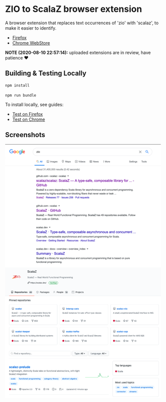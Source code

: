 # ZIO to ScalaZ browser extension 

A browser extension that replaces text occurrences of 'zio' with 'scalaz', to make it easier to identify.

- [Firefox](https://addons.mozilla.org/en-US/firefox/addon/zio-to-scalaz/)
- [Chrome WebStore](https://chrome.google.com/webstore/detail/mccjcicbhgofgadjiabgjboeiajplcno)

**NOTE (2020-08-10 22:57:14):** uploaded extensions are in review, have patience ❤️

## Building & Testing Locally

```
npm install

npm run bundle
```

To install locally, see guides:

- [Test on Firefox](https://developer.mozilla.org/en-US/docs/Mozilla/Add-ons/WebExtensions/Your_first_WebExtension#Trying_it_out)
- [Test on Chrome](https://support.google.com/chrome/a/answer/2714278?hl=en#)

## Screenshots

![Screenshot of Google search](./images/screenshot1.png)
![Screenshot of GitHub Org](./images/screenshot2.png)
